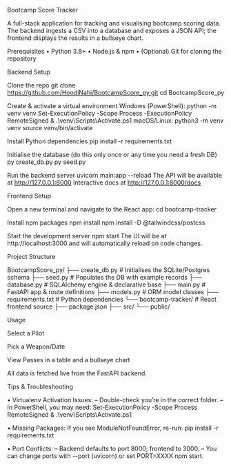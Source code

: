 Bootcamp Score Tracker

A full-stack application for tracking and visualising bootcamp scoring data.
The backend ingests a CSV into a database and exposes a JSON API; the frontend displays the results in a bullseye chart.

Prerequisites
• Python 3.8+
• Node.js & npm
• (Optional) Git for cloning the repository

Backend Setup

Clone the repo
git clone https://github.com/HoodiNahi/BootcampScore_py.git
cd BootcampScore_py

Create & activate a virtual environment
Windows (PowerShell):
python -m venv venv
Set-ExecutionPolicy -Scope Process -ExecutionPolicy RemoteSigned
& .\venv\Scripts\Activate.ps1
macOS/Linux:
python3 -m venv venv
source venv/bin/activate

Install Python dependencies
pip install -r requirements.txt

Initialise the database (do this only once or any time you need a fresh DB)
py create_db.py
py seed.py

Run the backend server
uvicorn main:app --reload
The API will be available at http://127.0.0.1:8000
Interactive docs at http://127.0.0.1:8000/docs

Frontend Setup

Open a new terminal and navigate to the React app:
cd bootcamp-tracker

Install npm packages
npm install
npm install -D @tailwindcss/postcss

Start the development server
npm start
The UI will be at http://localhost:3000 and will automatically reload on code changes.

Project Structure

BootcampScore_py/
├── create_db.py # Initialises the SQLite/Postgres schema
├── seed.py # Populates the DB with example records
├── database.py # SQLAlchemy engine & declarative base
├── main.py # FastAPI app & route definitions
├── models.py # ORM model classes
├── requirements.txt # Python dependencies
└── bootcamp-tracker/ # React frontend source
├── package.json
├── src/
└── public/

Usage

Select a Pilot

Pick a Weapon/Date

View Passes in a table and a bullseye chart

All data is fetched live from the FastAPI backend.

Tips & Troubleshooting

• Virtualenv Activation Issues:
– Double-check you’re in the correct folder.
– In PowerShell, you may need:
Set-ExecutionPolicy -Scope Process RemoteSigned
& .\venv\Scripts\Activate.ps1

• Missing Packages:
If you see ModuleNotFoundError, re-run:
pip install -r requirements.txt

• Port Conflicts:
– Backend defaults to port 8000; frontend to 3000.
– You can change ports with --port (uvicorn) or set PORT=XXXX npm start.
